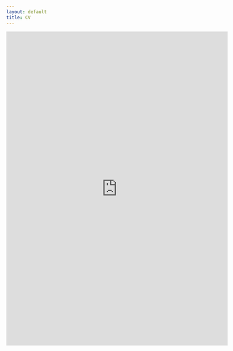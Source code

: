 ```yaml
---
layout: default
title: CV
---
```


<div style="text-align:center">
<iframe src="http://docs.google.com/gview?url=https://github.com/xiang-ji-ncsu/xiang-ji-ncsu.github.io/raw/master/CV/Ji%20CV.pdf&embedded=true" style="width:588px; height:833px;" frameborder="0"></iframe>
</div>